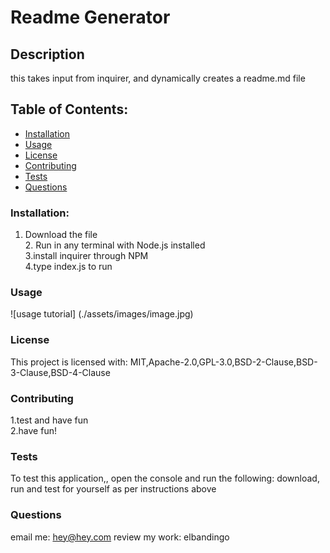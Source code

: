 # Readme Generator
## Description    
this takes input from inquirer, and dynamically creates a readme.md file
## Table of Contents:
* [Installation](#installation)
* [Usage](#usage)
* [License](#license)
* [Contributing](#contributing)
* [Tests](#tests)
* [Questions](#questions)
### Installation:
1. Download the file <br />2. Run in any terminal with Node.js installed<br />3.install inquirer through NPM<br />4.type index.js to run
### Usage
![usage tutorial] (./assets/images/image.jpg)
### License
This project is licensed with:
MIT,Apache-2.0,GPL-3.0,BSD-2-Clause,BSD-3-Clause,BSD-4-Clause
### Contributing
1.test and have fun<br />2.have fun!
### Tests
To test this application,, open the console and run the following:
download, run and test for yourself as per instructions above
### Questions
email me: hey@hey.com
review my work: elbandingo
